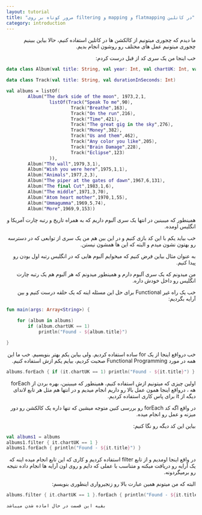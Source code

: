 ```yaml
---
layout: tutorial
title: "مرور کوتاه بر روی filtering و mapping و flatmapping در کاتلین"
category: introduction
---
```



<div dir="rtl" markdown="1">



ما دیدم که چجوری میتونیم از کالکشن ها در کاتلین استفاده کنیم، حالا بیاین ببینیم چجوری میتونیم عمل های مختلف رو روشون انجام بدیم.

خب اینجا من یک سری کد از قبل درست کردم:

</div>

```kotlin
data class Album(val title: String, val year: Int, val chartUK: Int, val chartUS: Int, val tracks: List<Track> = listOf())

data class Track(val title: String, val durationInSeconds: Int)

val albums = listOf(
        Album("The dark side of the moon", 1973,2,1,
                listOf(Track("Speak To me",90),
                        Track("Breathe",163),
                        Track("On the run",216),
                        Track("Time",421),
                        Track("The great gig in the sky",276),
                        Track("Money",382),
                        Track("Us and them",462),
                        Track("Any color you like",205),
                        Track("Brain Damage",228),
                        Track("Eclipse",123)
                )),
        Album("The wall",1979,3,1),
        Album("Wish you were here",1975,1,1),
        Album("Animals",1977,2,3),
        Album("The piper at the gates of dawn",1967,6,131),
        Album("The final Cut",1983,1,6),
        Album("The middle",1971,3,70),
        Album("Atom heart mother",1970,1,55),
        Album("Ummagumma",1969,5,74),
        Album("More",1969,9,153))
```

<div dir="rtl" markdown="1">

همینطور که میبینین در انتها یک سری آلبوم داریم که به همراه تاریخ و رتبه چارت آمریکا و انگلیس اومده.

خب بیاید یکم با این کد بازی کنیم و در این بین هم من یک سری از توابعی که در دسترسه رو بهتون نشون میدم و البته که این ها همشون نیستن.

به عنوان مثال بیاین فرض کنیم که میخوایم آلبوم هایی که در انگلیس رتبه اول بودن رو پیدا کنیم.

من میدونم که یک سری آلبوم دارم و همینطور میدونم که هر آلبوم هم یک رتبه چارت انگلیس رو داخل خودش داره.

خب یک راه غیر Functional برای حل این مسئله اینه که یک حلقه درست کنیم و بین آرایه بگردیم:

</div>

```kotlin
fun main(args: Array<String>) {

    for (album in albums)
        if (album.chartUK == 1)
            println("Found - ${album.title}")

}
```

<div dir="rtl" markdown="1">

خب درواقع اینجا از یک for ساده استفاده کردیم. ولی بیاین یکم بهتر بنویسیم. خب ما این همه در مورد Functional Programming صحبت کردیم، بیایم یکم ازش استفاده کنیم.

</div>

```kotlin
albums.forEach { if (it.chartUK == 1) println("Found - ${it.title}") }
```

<div dir="rtl" markdown="1">

اولین چیزی که میتونیم ازش استفاده کنیم، همینطور که میبینین، بهره بردن از forEach هه ، درواقع اینجا همون عمل بالا رو داریم انجام میدیم و در انتها هم مثل هر تابع لاندای دیگه از it برای پاس کاری استفاده کردیم.

در واقع اگه کد forEach رو بررسی کنین متوجه میشین که تنها داره یک کالکشن رو دور میزنه و عمل رو انجام میده.

بیاین این کد دیگه رو نگا کنیم:

</div>


```kotlin
val albums1 = albums
albums1.filter { it.chartUK == 1 }
albums1.forEach { println("Found - ${it.title}") }
```

<div dir="rtl" markdown="1">

در واقع اینجا اومدیم و از تابع filter استفاده کردیم و کاری که این تابع انجام میده اینه که یک آرایه رو دریافت میکنه و متناسب با عملی که دایم و روی اون آرایه ها انجام داده نتیجه رو برمیگردونه.

البته که من میتونم همین عبارت بالا رو زنجیرواری اینطوری بنویسم:

</div>

```kotlin
albums.filter { it.chartUK == 1 }.forEach { println("Found - ${it.title}") }
```

    بقیه این قسمت در حال اماده شدن میباشد
